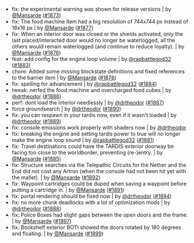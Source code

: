 - fix: the experimental warning was shown for release versions | by [@Mansarde](https://github.com/Mansarde) ([#1873](https://github.com/amblelabs/ait/pull/1873))
- fix: The food machine item had a big resolution of 744x744 px instead of 16x16 px | by [@Mansarde](https://github.com/Mansarde) ([#1877](https://github.com/amblelabs/ait/pull/1877))
- fix: When an interior door was closed or the shields activated, only the last placed/interacted door would no longer be waterlogged, all the others would remain waterlogged (and continue to reduce loyalty). | by [@Mansarde](https://github.com/Mansarde) ([#1876](https://github.com/amblelabs/ait/pull/1876))
- feat: add config for the engine loop volume | by [@rapbattlegod32](https://github.com/rapbattlegod32) ([#1883](https://github.com/amblelabs/ait/pull/1883))
- chore: Added some missing blockstate definitions and fixed references to the barrier item | by [@Mansarde](https://github.com/Mansarde) ([#1878](https://github.com/amblelabs/ait/pull/1878))
- fix: spelling for advancement | by [@rapbattlegod32](https://github.com/rapbattlegod32) ([#1884](https://github.com/amblelabs/ait/pull/1884))
- tweak: nerfed the food machine and overcharged food cubes | by [@drtheodor](https://github.com/drtheodor) ([#1886](https://github.com/amblelabs/ait/pull/1886))
- perf: dont load the interior needlessly | by [@drtheodor](https://github.com/drtheodor) ([#1887](https://github.com/amblelabs/ait/pull/1887))
- force groundsearch | by [@drtheodor](https://github.com/drtheodor) ([#1890](https://github.com/amblelabs/ait/pull/1890))
- fix: you can respawn in your tardis now, even if it wasn't loaded | by [@drtheodor](https://github.com/drtheodor) ([#1889](https://github.com/amblelabs/ait/pull/1889))
- fix: console emissions work properly with shaders now | by [@drtheodor](https://github.com/drtheodor)
- fix: breaking the engine and setting tardis power to true will no longer make the engine loop sound | by [@rapbattlegod32](https://github.com/rapbattlegod32) ([#1881](https://github.com/amblelabs/ait/pull/1881))
- fix: Travel destinations could have the TARDIS exterior doorway be facing too close to the worldborder, preventing (re-)entry. | by [@Mansarde](https://github.com/Mansarde) ([#1885](https://github.com/amblelabs/ait/pull/1885))
- fix: Structure searches via the Telepathic Circuits for the Nether and the End did not cost any Artron (when the console had not been hit yet with the mallet). | by [@Mansarde](https://github.com/Mansarde) ([#1892](https://github.com/amblelabs/ait/pull/1892))
- fix: Waypoint cartridges could be duped when saving a waypoint before putting a cartridge in. | by [@Mansarde](https://github.com/Mansarde) ([#1891](https://github.com/amblelabs/ait/pull/1891))
- fix: portal rendering should be fixed now | by [@drtheodor](https://github.com/drtheodor) ([#1894](https://github.com/amblelabs/ait/pull/1894))
- fix: no more chunk deadlocks with a lot of optimization mods | by [@drtheodor](https://github.com/drtheodor) ([#1888](https://github.com/amblelabs/ait/pull/1888))
- fix: Police Boxes had slight gaps between the open doors and the frame. | by [@Mansarde](https://github.com/Mansarde) ([#1897](https://github.com/amblelabs/ait/pull/1897))
- fix: Bookshelf exterior BOTI showed the doors rotated by 180 degrees and floating. | by [@Mansarde](https://github.com/Mansarde) ([#1899](https://github.com/amblelabs/ait/pull/1899))

